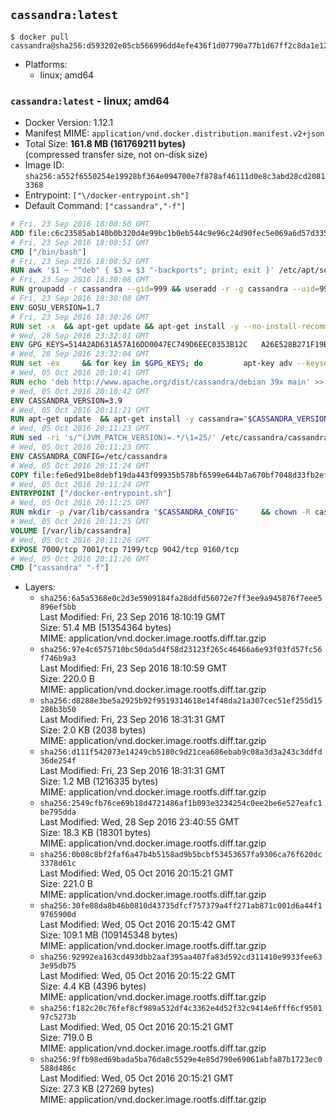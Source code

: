 ## `cassandra:latest`

```console
$ docker pull cassandra@sha256:d593202e05cb566996dd4efe436f1d07790a77b1d67ff2c8da1e1213d31edfa6
```

-	Platforms:
	-	linux; amd64

### `cassandra:latest` - linux; amd64

-	Docker Version: 1.12.1
-	Manifest MIME: `application/vnd.docker.distribution.manifest.v2+json`
-	Total Size: **161.8 MB (161769211 bytes)**  
	(compressed transfer size, not on-disk size)
-	Image ID: `sha256:a552f6550254e19928bf364e094700e7f878af46111d0e8c3abd28cd20813368`
-	Entrypoint: `["\/docker-entrypoint.sh"]`
-	Default Command: `["cassandra","-f"]`

```dockerfile
# Fri, 23 Sep 2016 18:08:50 GMT
ADD file:c6c23585ab140b0b320d4e99bc1b0eb544c9e96c24d90fec5e069a6d57d335ca in / 
# Fri, 23 Sep 2016 18:08:51 GMT
CMD ["/bin/bash"]
# Fri, 23 Sep 2016 18:08:52 GMT
RUN awk '$1 ~ "^deb" { $3 = $3 "-backports"; print; exit }' /etc/apt/sources.list > /etc/apt/sources.list.d/backports.list
# Fri, 23 Sep 2016 18:30:08 GMT
RUN groupadd -r cassandra --gid=999 && useradd -r -g cassandra --uid=999 cassandra
# Fri, 23 Sep 2016 18:30:08 GMT
ENV GOSU_VERSION=1.7
# Fri, 23 Sep 2016 18:30:26 GMT
RUN set -x 	&& apt-get update && apt-get install -y --no-install-recommends ca-certificates wget && rm -rf /var/lib/apt/lists/* 	&& wget -O /usr/local/bin/gosu "https://github.com/tianon/gosu/releases/download/$GOSU_VERSION/gosu-$(dpkg --print-architecture)" 	&& wget -O /usr/local/bin/gosu.asc "https://github.com/tianon/gosu/releases/download/$GOSU_VERSION/gosu-$(dpkg --print-architecture).asc" 	&& export GNUPGHOME="$(mktemp -d)" 	&& gpg --keyserver ha.pool.sks-keyservers.net --recv-keys B42F6819007F00F88E364FD4036A9C25BF357DD4 	&& gpg --batch --verify /usr/local/bin/gosu.asc /usr/local/bin/gosu 	&& rm -r "$GNUPGHOME" /usr/local/bin/gosu.asc 	&& chmod +x /usr/local/bin/gosu 	&& gosu nobody true 	&& apt-get purge -y --auto-remove ca-certificates wget
# Wed, 28 Sep 2016 23:32:01 GMT
ENV GPG_KEYS=514A2AD631A57A16DD0047EC749D6EEC0353B12C 	A26E528B271F19B9E5D8E19EA278B781FE4B2BDA
# Wed, 28 Sep 2016 23:32:04 GMT
RUN set -ex 	&& for key in $GPG_KEYS; do 		apt-key adv --keyserver ha.pool.sks-keyservers.net --recv-keys "$key"; 	done
# Wed, 05 Oct 2016 20:10:41 GMT
RUN echo 'deb http://www.apache.org/dist/cassandra/debian 39x main' >> /etc/apt/sources.list.d/cassandra.list
# Wed, 05 Oct 2016 20:10:42 GMT
ENV CASSANDRA_VERSION=3.9
# Wed, 05 Oct 2016 20:11:21 GMT
RUN apt-get update 	&& apt-get install -y cassandra="$CASSANDRA_VERSION" 	&& rm -rf /var/lib/apt/lists/*
# Wed, 05 Oct 2016 20:11:23 GMT
RUN sed -ri 's/^(JVM_PATCH_VERSION)=.*/\1=25/' /etc/cassandra/cassandra-env.sh
# Wed, 05 Oct 2016 20:11:23 GMT
ENV CASSANDRA_CONFIG=/etc/cassandra
# Wed, 05 Oct 2016 20:11:24 GMT
COPY file:fe6ed91be8debf19da443f09935b578bf6599e644b7a670bf7048d33fb2efa9e in /docker-entrypoint.sh 
# Wed, 05 Oct 2016 20:11:24 GMT
ENTRYPOINT ["/docker-entrypoint.sh"]
# Wed, 05 Oct 2016 20:11:25 GMT
RUN mkdir -p /var/lib/cassandra "$CASSANDRA_CONFIG" 	&& chown -R cassandra:cassandra /var/lib/cassandra "$CASSANDRA_CONFIG" 	&& chmod 777 /var/lib/cassandra "$CASSANDRA_CONFIG"
# Wed, 05 Oct 2016 20:11:25 GMT
VOLUME [/var/lib/cassandra]
# Wed, 05 Oct 2016 20:11:26 GMT
EXPOSE 7000/tcp 7001/tcp 7199/tcp 9042/tcp 9160/tcp
# Wed, 05 Oct 2016 20:11:26 GMT
CMD ["cassandra" "-f"]
```

-	Layers:
	-	`sha256:6a5a5368e0c2d3e5909184fa28ddfd56072e7ff3ee9a945876f7eee5896ef5bb`  
		Last Modified: Fri, 23 Sep 2016 18:10:19 GMT  
		Size: 51.4 MB (51354364 bytes)  
		MIME: application/vnd.docker.image.rootfs.diff.tar.gzip
	-	`sha256:97e4c6575710bc50da5d4f58d23123f265c46466a6e93f03fd57fc56f746b9a3`  
		Last Modified: Fri, 23 Sep 2016 18:10:59 GMT  
		Size: 220.0 B  
		MIME: application/vnd.docker.image.rootfs.diff.tar.gzip
	-	`sha256:d8288e3be5a2925b92f9519314618e14f48da21a307cec51ef255d15286b3b50`  
		Last Modified: Fri, 23 Sep 2016 18:31:31 GMT  
		Size: 2.0 KB (2038 bytes)  
		MIME: application/vnd.docker.image.rootfs.diff.tar.gzip
	-	`sha256:d111f542073e14249cb5180c9d21cea686ebab9c08a3d3a243c3ddfd36de254f`  
		Last Modified: Fri, 23 Sep 2016 18:31:31 GMT  
		Size: 1.2 MB (1216335 bytes)  
		MIME: application/vnd.docker.image.rootfs.diff.tar.gzip
	-	`sha256:2549cfb76ce69b18d4721486af1b093e3234254c0ee2be6e527eafc1be795dda`  
		Last Modified: Wed, 28 Sep 2016 23:40:55 GMT  
		Size: 18.3 KB (18301 bytes)  
		MIME: application/vnd.docker.image.rootfs.diff.tar.gzip
	-	`sha256:0b08c8bf2faf6a47b4b5158ad9b5bcbf53453657fa9306ca76f620dc3378d61c`  
		Last Modified: Wed, 05 Oct 2016 20:15:21 GMT  
		Size: 221.0 B  
		MIME: application/vnd.docker.image.rootfs.diff.tar.gzip
	-	`sha256:30fe08da8b46b0810d43735dfcf757379a4ff271ab871c001d6a44f19765900d`  
		Last Modified: Wed, 05 Oct 2016 20:15:42 GMT  
		Size: 109.1 MB (109145348 bytes)  
		MIME: application/vnd.docker.image.rootfs.diff.tar.gzip
	-	`sha256:92992ea163cd493dbb2aaf395aa407fa83d592cd311410e9933fee633e95db75`  
		Last Modified: Wed, 05 Oct 2016 20:15:22 GMT  
		Size: 4.4 KB (4396 bytes)  
		MIME: application/vnd.docker.image.rootfs.diff.tar.gzip
	-	`sha256:f182c20c76fef8cf989a532df4c3362e4d52f32c9414e6fff6cf950197c5273b`  
		Last Modified: Wed, 05 Oct 2016 20:15:21 GMT  
		Size: 719.0 B  
		MIME: application/vnd.docker.image.rootfs.diff.tar.gzip
	-	`sha256:9ffb98ed69bada5ba76da8c5529e4e85d790e69061abfa87b1723ec0588d486c`  
		Last Modified: Wed, 05 Oct 2016 20:15:21 GMT  
		Size: 27.3 KB (27269 bytes)  
		MIME: application/vnd.docker.image.rootfs.diff.tar.gzip
